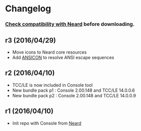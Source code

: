 # Changelog

### [Check compatibility with Neard](https://github.com/crazy-max/neard/wiki/toolConsole#latest) before downloading.

## r3 (2016/04/29)

* Move icons to Neard core resources
* Add [ANSICON](https://github.com/adoxa/ansicon) to resolve ANSI escape sequences

## r2 (2016/04/10)

* TCC/LE is now included in Console tool
* New bundle pack p1 : Console 2.00.148 and TCC/LE 14.0.0.6
* New bundle pack p2 : Console 2.00.148 and TCC/LE 14.0.0.9

## r1 (2016/04/10)

* Init repo with Console from [Neard](https://github.com/crazy-max/neard)
